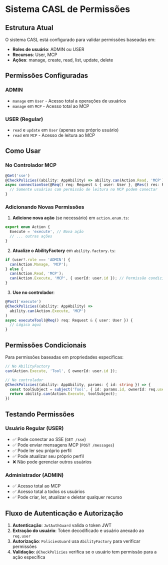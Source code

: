 # Sistema CASL de Permissões

## Estrutura Atual

O sistema CASL está configurado para validar permissões baseadas em:

- **Roles de usuário**: ADMIN ou USER
- **Recursos**: User, MCP
- **Ações**: manage, create, read, list, update, delete

## Permissões Configuradas

### ADMIN

- `manage` em `User` - Acesso total a operações de usuários
- `manage` em `MCP` - Acesso total ao MCP

### USER (Regular)

- `read` e `update` em `User` (apenas seu próprio usuário)
- `read` em `MCP` - Acesso de leitura ao MCP

## Como Usar

### No Controlador MCP

```typescript
@Get('sse')
@CheckPolicies((ability: AppAbility) => ability.can(Action.Read, 'MCP'))
async connectionSse(@Req() req: Request & { user: User }, @Res() res: Response) {
  // Somente usuários com permissão de leitura no MCP podem conectar
}
```

### Adicionando Novas Permissões

1. **Adicione nova ação** (se necessário) em `action.enum.ts`:

```typescript
export enum Action {
  Execute = 'execute', // Nova ação
  // ... outras ações
}
```

2. **Atualize o AbilityFactory** em `ability.factory.ts`:

```typescript
if (user?.role === 'ADMIN') {
  can(Action.Manage, 'MCP');
} else {
  can(Action.Read, 'MCP');
  can(Action.Execute, 'MCP', { userId: user.id }); // Permissão condicional
}
```

3. **Use no controlador**:

```typescript
@Post('execute')
@CheckPolicies((ability: AppAbility) =>
  ability.can(Action.Execute, 'MCP')
)
async executeTool(@Req() req: Request & { user: User }) {
  // Lógica aqui
}
```

## Permissões Condicionais

Para permissões baseadas em propriedades específicas:

```typescript
// No AbilityFactory
can(Action.Execute, 'Tool', { ownerId: user.id });

// No controlador
@CheckPolicies((ability: AppAbility, params: { id: string }) => {
  const toolSubject = subject('Tool', { id: params.id, ownerId: req.user.id });
  return ability.can(Action.Execute, toolSubject);
})
```

## Testando Permissões

### Usuário Regular (USER)

- ✅ Pode conectar ao SSE (`GET /sse`)
- ✅ Pode enviar mensagens MCP (`POST /messages`)
- ✅ Pode ler seu próprio perfil
- ✅ Pode atualizar seu próprio perfil
- ❌ Não pode gerenciar outros usuários

### Administrador (ADMIN)

- ✅ Acesso total ao MCP
- ✅ Acesso total a todos os usuários
- ✅ Pode criar, ler, atualizar e deletar qualquer recurso

## Fluxo de Autenticação e Autorização

1. **Autenticação**: `JwtAuthGuard` valida o token JWT
2. **Extração do usuário**: Token decodificado e usuário anexado ao `req.user`
3. **Autorização**: `PoliciesGuard` usa `AbilityFactory` para verificar permissões
4. **Validação**: `@CheckPolicies` verifica se o usuário tem permissão para a ação específica
